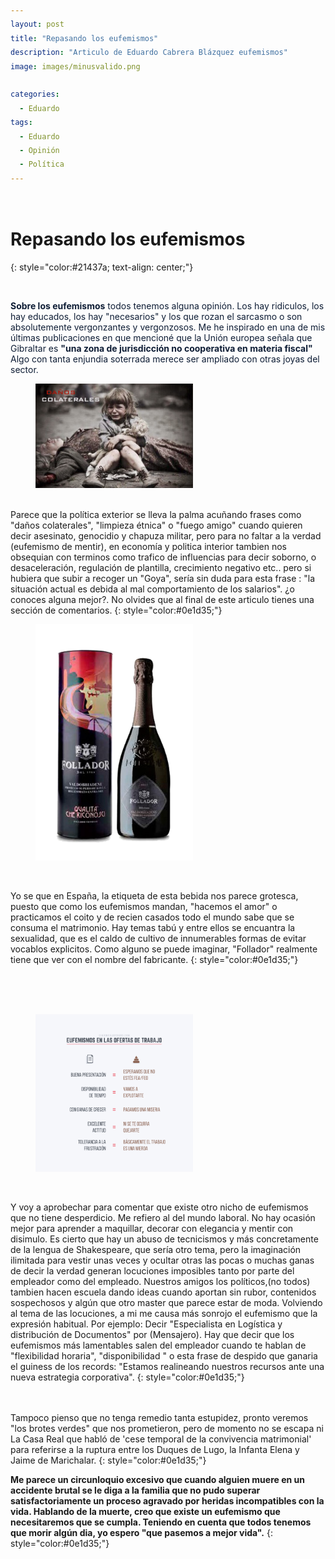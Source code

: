 ```yaml
---
layout: post
title: "Repasando los eufemismos"
description: "Articulo de Eduardo Cabrera Blázquez eufemismos"
image: images/minusvalido.png

categories:
  - Eduardo
tags:
  - Eduardo
  - Opinión
  - Política
---
```



<a name="inicio-articulo">
 <figure style="width: 70%" class="align-center">
  <img src="https://eduardo-cabrera.github.io/images/separador.png" alt="">
  </figure> 


# Repasando los eufemismos
{: style="color:#21437a;  text-align: center;"} 

<a name="inicio-articulo">
 <figure style="width: 70%" class="align-center">
  <img src="https://eduardo-cabrera.github.io/images/eufemismo.png" alt="">
  </figure> 
 

<style>
div {
  text-align: justify;
  text-justify: inter-word;
  LINE-HEIGHT:1.6; 
}
</style>

<span style="color:#0e1d35"> **Sobre los eufemismos** todos tenemos alguna opinión. Los hay ridiculos, los hay educados, los hay "necesarios" y los que rozan el sarcasmo o son absolutemente vergonzantes y vergonzosos. Me he inspirado en una de mis últimas publicaciones en que mencioné que la Unión europea  señala que Gibraltar es **"una zona de jurisdicción no cooperativa en materia fiscal"** Algo con tanta enjundia soterrada merece ser ampliado con otras joyas del sector.</span>

  <figure style="width: 50%" class="align-right">
  <img src="/images/colaterales.png" alt="">
  </figure> 
<br />
Parece que la política exterior se lleva la palma acuñando frases como "daños colaterales", "limpieza étnica" o "fuego amigo" cuando quieren decir asesinato, genocidio y chapuza militar, pero para no faltar
a la verdad (eufemismo de mentir), en economía y politica interior tambien nos obsequian con terminos como trafico de influencias para decir soborno, o desaceleración, regulación de plantilla, crecimiento negativo etc.. pero si hubiera que subir a recoger un "Goya", sería sin duda para esta frase : "la situación actual es debida al mal comportamiento de los salarios". ¿o conoces alguna mejor?. No olvides
que al final de este articulo tienes una sección de comentarios.
{: style="color:#0e1d35;"} 

<figure style="width: 50%" class="align-left">
  <img src="/images/botella-follador.png" alt="">
  </figure> 
<br />

Yo se que en España, la etiqueta de esta bebida nos parece grotesca, puesto que como los eufemismos 
mandan, "hacemos el amor" o practicamos el coito y de recien casados todo el mundo sabe que se consuma el matrimonio. Hay temas tabú y entre ellos se encuantra la sexualidad, que es el caldo de cultivo de innumerables formas de evitar vocablos explicitos. Como alguno se puede imaginar, "Follador" realmente tiene que ver con el nombre del fabricante.
{: style="color:#0e1d35;"} 

<br />
<br />
<br />
<figure style="width: 50%" class="align-right">
  <img src="/images/cv.png" alt="">
  </figure> 
<br />

Y voy a aprobechar para comentar que existe otro nicho de eufemismos que no tiene desperdicio. Me refiero al del mundo laboral. No hay ocasión mejor para aprender a maquillar, decorar con elegancia y mentir con disimulo. Es cierto que hay un abuso de tecnicismos y más concretamente de la lengua de Shakespeare, que sería otro tema, pero  la imaginación ilimitada para vestir unas veces y ocultar otras las pocas o muchas ganas de decir la verdad generan locuciones imposibles tanto por parte del empleador como del empleado. Nuestros amigos los políticos,(no todos) tambien hacen escuela dando ideas cuando  aportan sin rubor, contenidos sospechosos y algún que otro master que parece estar de moda. Volviendo al tema de las locuciones, a mi me causa más sonrojo el eufemismo que la expresión habitual. Por ejemplo: Decir "Especialista en Logística y distribución de Documentos" por (Mensajero). Hay que decir que los
eufemismos más lamentables salen del empleador cuando te hablan de "flexibilidad horaria", "disponibilidad " o esta frase de despido que ganaria el guiness de los records: "Estamos realineando nuestros recursos ante una nueva estrategia corporativa".
{: style="color:#0e1d35;"} 

<br />
<br />
Tampoco pienso que no tenga remedio tanta estupidez, pronto veremos "los brotes verdes" que nos
prometieron, pero de momento no se escapa ni  La Casa Real que habló de 'cese temporal de la convivencia matrimonial' para referirse a la ruptura entre los Duques de Lugo, la Infanta Elena y Jaime de Marichalar.
{: style="color:#0e1d35;"} 

**Me parece un circunloquio excesivo que cuando alguien muere en un accidente brutal se le diga a
la familia que no pudo superar satisfactoriamente un proceso agravado por heridas incompatibles con la vida. Hablando de la muerte, creo que existe un eufemismo que necesitaremos que se cumpla. Teniendo
en cuenta que todos tenemos que morir algún dia, yo espero "que pasemos a mejor vida".**
{: style="color:#0e1d35;"} 






